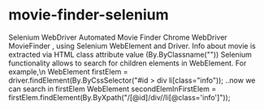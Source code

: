 # movie-finder-selenium
Selenium WebDriver Automated Movie Finder
Chrome WebDriver MovieFinder , using Selenium WebElement and Driver. 
Info about movie is extracted via HTML class attribute value (By.ByClassname("<classname of needed element>"))
Selenium functionality allows to search for children elements in WebElement.
For example,\n
WebElement firstElem = driver.findElement(By.ByCssSelector("#id > div li[class="info"));
..now we can search in firstElem 
WebElement secondElemInFirstElem = firstElem.findElement(By.ByXpath("/[@id]/div//li[@class='info']"));
